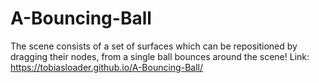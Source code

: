 # A-Bouncing-Ball
The scene consists of a set of surfaces which can be repositioned by dragging their nodes, from a single ball bounces around the scene!
Link: https://tobiasloader.github.io/A-Bouncing-Ball/
